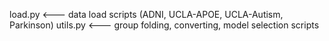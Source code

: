 load.py <--- data load scripts (ADNI, UCLA-APOE, UCLA-Autism, Parkinson)
utils.py <--- group folding, converting, model selection scripts 


